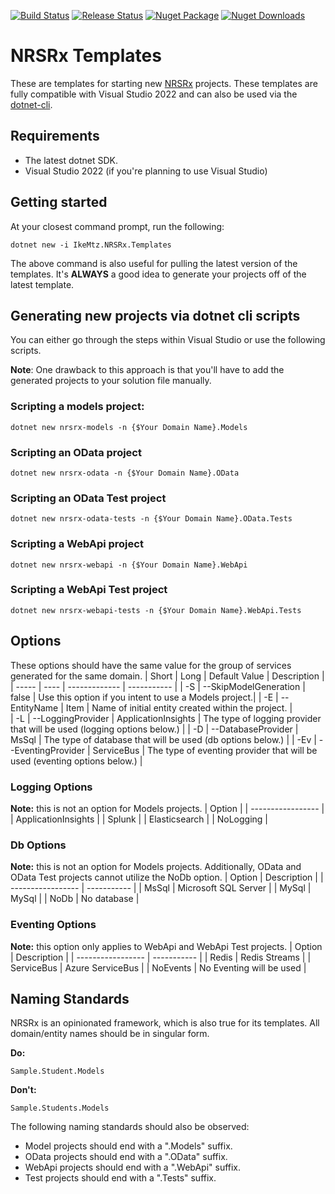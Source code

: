 [![Build Status](https://ikemtz.visualstudio.com/Devops/_apis/build/status/NRSRx?branchName=master)](https://ikemtz.visualstudio.com/Devops/_build/latest?definitionId=32&branchName=master)
[![Release Status](https://ikemtz.vsrm.visualstudio.com/_apis/public/Release/badge/9abb8a0b-71e1-4090-b59c-46edc077875f/20/20)](https://ikemtz.visualstudio.com/Devops/_release?_a=releases&view=mine&definitionId=20)
[![Nuget Package](https://img.shields.io/nuget/v/IkeMtz.NRSRx.Templates.svg)](https://www.nuget.org/packages?q=nrsrx) 
[![Nuget Downloads](https://img.shields.io/nuget/dt/IkeMtz.NRSRx.Templates)](https://www.nuget.org/packages/IkeMtz.NRSRx.Templates/)

# NRSRx Templates
These are templates for starting new [NRSRx](https://github.com/ikemtz/NRSRx) projects.  These templates are fully compatible with Visual Studio 2022 and can also be used via the [dotnet-cli](https://docs.microsoft.com/en-us/dotnet/core/tools/).

## Requirements

* The latest dotnet SDK.
* Visual Studio 2022 (if you're planning to use Visual Studio)

## Getting started
At your closest command prompt, run the following:

```dotnet new -i IkeMtz.NRSRx.Templates```

The above command is also useful for pulling the latest version of the templates.  It's **ALWAYS** a good idea to generate your projects off of the latest template.

## Generating new projects via dotnet cli scripts

You can either go through the steps within Visual Studio or use the following scripts.  

**Note**: One drawback to this approach is that you'll have to add the generated projects to your solution file manually.

### Scripting a models project:
```dotnet new nrsrx-models -n {$Your Domain Name}.Models```

### Scripting an OData project
```dotnet new nrsrx-odata -n {$Your Domain Name}.OData```

### Scripting an OData Test project
```dotnet new nrsrx-odata-tests -n {$Your Domain Name}.OData.Tests```

### Scripting a WebApi project
```dotnet new nrsrx-webapi -n {$Your Domain Name}.WebApi```

### Scripting a WebApi Test project
```dotnet new nrsrx-webapi-tests -n {$Your Domain Name}.WebApi.Tests```

## Options 

These options should have the same value for the group of services generated for the same domain.
| Short | Long | Default Value | Description |
| ----- | ---- | ------------- | ----------- |
| -S | --SkipModelGeneration | false | Use this option if you intent to use a Models project.|
| -E | --EntityName          | Item |  Name of initial entity created within the project. |   
| -L | --LoggingProvider | ApplicationInsights | The type of logging provider that will be used (logging options below.) |
| -D | --DatabaseProvider | MsSql | The type of database that will be used (db options below.) | 
| -Ev | --EventingProvider | ServiceBus | The type of eventing provider that will be used (eventing options below.) |
              
### Logging Options
**Note:** this is not an option for Models projects.
| Option            |
| ----------------- |
| ApplicationInsights |
| Splunk |
| Elasticsearch |
| NoLogging |

### Db Options
**Note:** this is not an option for Models projects.  Additionally, OData and OData Test projects cannot utilize the NoDb option.
| Option            | Description |
| ----------------- | ----------- |
| MsSql | Microsoft SQL Server |
| MySql | MySql |
| NoDb | No database |

### Eventing Options
**Note:** this option only applies to WebApi and WebApi Test projects.
| Option            | Description |
| ----------------- | ----------- |
| Redis | Redis Streams |
| ServiceBus | Azure ServiceBus |
| NoEvents | No Eventing will be used |

## Naming Standards

NRSRx is an opinionated framework, which is also true for its templates.  All domain/entity names should be in singular form.

**Do:**

```Sample.Student.Models```

**Don't:**

```Sample.Students.Models```

The following naming standards should also be observed:
* Model projects should end with a ".Models" suffix.
* OData projects should end with a ".OData" suffix.
* WebApi projects should end with a ".WebApi" suffix.
* Test projects should end with a ".Tests" suffix.
